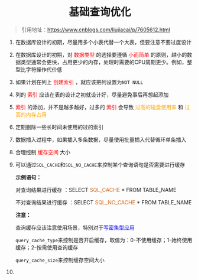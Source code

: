 <center><h1>基础查询优化</h1></center>

> 引用地址：https://www.cnblogs.com/liujiacai/p/7605612.html



1. 在数据库设计的初期，尽量用多个小表代替一个大表，但要注意不要过度设计

2. 在数据库设计的初期，对 <font color='red'>数据类型</font> 的选择要遵循 <font color='red'>小而简单</font> 的原则，越小的数据类型通常会更快，占用更少的内存，处理时需要的CPU周期更少。例如，整型比字符操作代价低

   

3. 如果计划在列上 <font color='red'>创建索引</font> ，就应该把列设置为`NOT NULL`

4. 列的 <font color='red'>索引</font> 应该在表的设计之初就设计好，尽量避免事后再想起添加

5. <font color='red'>索引</font> 的添加，并不是越多越好，过多的 <font color='red'>索引</font> 会导致 <font color='orange'>过高的磁盘使用率</font> 和 <font color='orange'>过高的内存占用</font>

6. 定期删除一些长时间未使用的过的索引

   

7. 数据插入过程中，如果插入多条数据，尽量使用批量插入代替循环单条插入

8. 合理控制 <font color='red'>缓存空间 </font>大小

9. 可以通过`SQL_CACHE`和`SQL_NO_CACHE`来控制某个查询语句是否需要进行缓存

   **示例语句：**

   对查询结果进行缓存 ：SELECT <font color='chocolate'>SQL_CACHE</font> * FROM TABLE_NAME

   不对查询结果进行缓存 ：SELECT <font color='chocolate'>SQL_NO_CACHE</font> * FROM TABLE_NAME

   **注意：**

   查询缓存应该注意使用场景，特别对于<font color='orengered'>写密集型应用</font>

   `query_cache_type`来控制是否开启缓存，取值为：0-不使用缓存；1-始终使用缓存；2-按需使用查询缓存

   `query_cache_size`来控制缓存空间大小

10. 